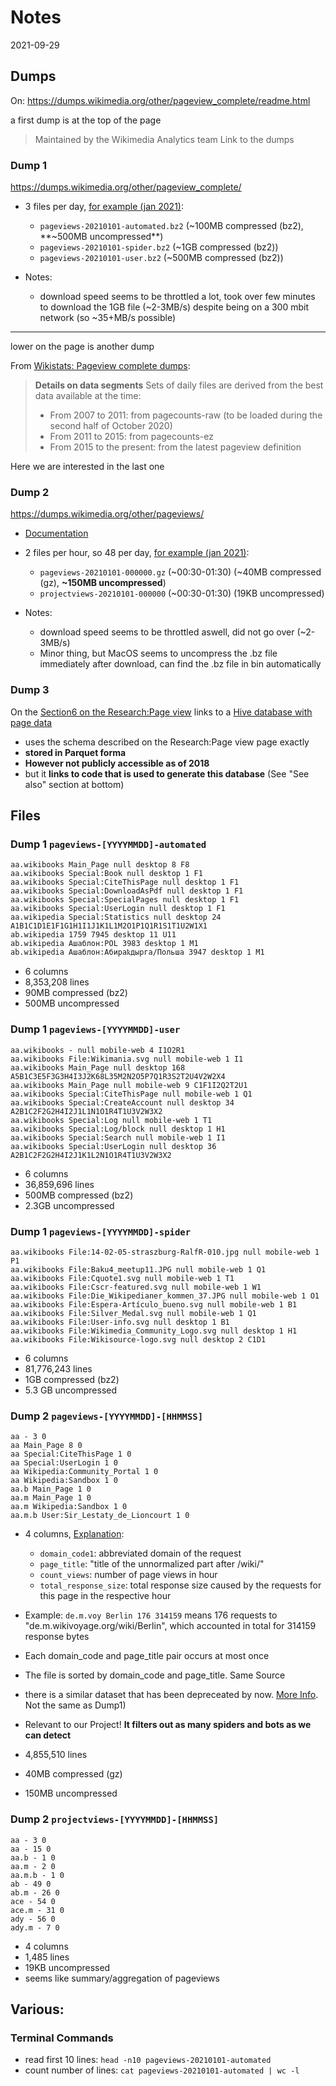 # Notes

2021-09-29

## Dumps

On: https://dumps.wikimedia.org/other/pageview_complete/readme.html

a first dump is at the top of the page

> Maintained by the Wikimedia Analytics team Link to the dumps

### Dump 1

https://dumps.wikimedia.org/other/pageview_complete/

- 3 files per day, [for example (jan 2021)](https://dumps.wikimedia.org/other/pageview_complete/2021/2021-01/):
    - `pageviews-20210101-automated.bz2` (~100MB compressed (bz2), **~500MB uncompressed**)
    - `pageviews-20210101-spider.bz2` (~1GB compressed (bz2))
    - `pageviews-20210101-user.bz2` (~500MB compressed (bz2))

- Notes:
    - download speed seems to be throttled a lot, took over few minutes to download the 1GB file (~2-3MB/s) despite being on a 300 mbit network (so ~35+MB/s possible)

---

lower on the page is another dump

From [Wikistats: Pageview complete dumps](https://dumps.wikimedia.org/other/pageview_complete/readme.html):

> **Details on data segments**
> Sets of daily files are derived from the best data available at the time:
> - From 2007 to 2011: from pagecounts-raw (to be loaded during the second half of October 2020)
> - From 2011 to 2015: from pagecounts-ez
> - From 2015 to the present: from the latest pageview definition

Here we are interested in the last one

### Dump 2

https://dumps.wikimedia.org/other/pageviews/

- [Documentation](https://meta.wikimedia.org/wiki/Research:Page_view)
- 2 files per hour, so 48 per day, [for example (jan 2021)](https://dumps.wikimedia.org/other/pageviews/2021/2021-01/):
    - `pageviews-20210101-000000.gz` (~00:30-01:30) (~40MB compressed (gz), **~150MB uncompressed**)
    - `projectviews-20210101-000000` (~00:30-01:30) (19KB uncompressed)

- Notes:
    - download speed seems to be throttled aswell, did not go over (~2-3MB/s)
    - Minor thing, but MacOS seems to uncompress the .bz file immediately after download, can find the .bz file in bin automatically


### Dump 3

On the [Section6 on the Research:Page view](https://meta.wikimedia.org/wiki/Research:Page_view#Data_sources_that_use_this_definition) links to a [Hive database with page data](https://wikitech.wikimedia.org/wiki/Analytics/Data_Lake/Traffic/Pageview_hourly)
- uses the schema described on the Research:Page view page exactly
- **stored in Parquet forma**
- **However not publicly accessible as of 2018**
- but it **links to code that is used to generate this database** (See "See also" section at bottom)

## Files

### Dump 1 `pageviews-[YYYYMMDD]-automated`

```
aa.wikibooks Main_Page null desktop 8 F8
aa.wikibooks Special:Book null desktop 1 F1
aa.wikibooks Special:CiteThisPage null desktop 1 F1
aa.wikibooks Special:DownloadAsPdf null desktop 1 F1
aa.wikibooks Special:SpecialPages null desktop 1 F1
aa.wikibooks Special:UserLogin null desktop 1 F1
aa.wikipedia Special:Statistics null desktop 24 A1B1C1D1E1F1G1H1I1J1K1L1M2O1P1Q1R1S1T1U2W1X1
ab.wikipedia 1759 7945 desktop 11 U11
ab.wikipedia Ашаблон:POL 3983 desktop 1 M1
ab.wikipedia Ашаблон:Абираҟдырга/Польша 3947 desktop 1 M1
```

- 6 columns
- 8,353,208 lines
- 90MB compressed (bz2)
- 500MB uncompressed

### Dump 1 `pageviews-[YYYYMMDD]-user`

```
aa.wikibooks - null mobile-web 4 I1O2R1
aa.wikibooks File:Wikimania.svg null mobile-web 1 I1
aa.wikibooks Main_Page null desktop 168 A5B1C3E5F3G3H4I3J2K68L35M2N2O5P7Q1R3S2T2U4V2W2X4
aa.wikibooks Main_Page null mobile-web 9 C1F1I2Q2T2U1
aa.wikibooks Special:CiteThisPage null mobile-web 1 Q1
aa.wikibooks Special:CreateAccount null desktop 34 A2B1C2F2G2H4I2J1L1N1O1R4T1U3V2W3X2
aa.wikibooks Special:Log null mobile-web 1 T1
aa.wikibooks Special:Log/block null desktop 1 H1
aa.wikibooks Special:Search null mobile-web 1 I1
aa.wikibooks Special:UserLogin null desktop 36 A2B1C2F2G2H4I2J1K1L2N1O1R4T1U3V2W3X2
```

- 6 columns
- 36,859,696 lines
- 500MB compressed (bz2)
- 2.3GB uncompressed

### Dump 1 `pageviews-[YYYYMMDD]-spider`

```
aa.wikibooks File:14-02-05-straszburg-RalfR-010.jpg null mobile-web 1 P1
aa.wikibooks File:Baku4_meetup11.JPG null mobile-web 1 Q1
aa.wikibooks File:Cquote1.svg null mobile-web 1 T1
aa.wikibooks File:Cscr-featured.svg null mobile-web 1 W1
aa.wikibooks File:Die_Wikipedianer_kommen_37.JPG null mobile-web 1 O1
aa.wikibooks File:Espera-Artículo_bueno.svg null mobile-web 1 B1
aa.wikibooks File:Silver_Medal.svg null mobile-web 1 Q1
aa.wikibooks File:User-info.svg null desktop 1 B1
aa.wikibooks File:Wikimedia_Community_Logo.svg null desktop 1 H1
aa.wikibooks File:Wikisource-logo.svg null desktop 2 C1D1
```

- 6 columns
- 81,776,243 lines
- 1GB compressed (bz2)
- 5.3 GB uncompressed

### Dump 2 `pageviews-[YYYYMMDD]-[HHMMSS]`

```
aa - 3 0
aa Main_Page 8 0
aa Special:CiteThisPage 1 0
aa Special:UserLogin 1 0
aa Wikipedia:Community_Portal 1 0
aa Wikipedia:Sandbox 1 0
aa.b Main_Page 1 0
aa.m Main_Page 1 0
aa.m Wikipedia:Sandbox 1 0
aa.m.b User:Sir_Lestaty_de_Lioncourt 1 0
```

- 4 columns, [Explanation](https://wikitech.wikimedia.org/wiki/Analytics/Data_Lake/Traffic/Pageviews):
    - `domain_code1`: abbreviated domain of the request
    - `page_title`: "title of the unnormalized part after /wiki/"
    - `count_views`: number of page views in hour
    - `total_response_size`: total response size caused by the requests for this page in the respective hour

- Example: ```de.m.voy Berlin 176 314159``` means 176 requests to "de.m.wikivoyage.org/wiki/Berlin", which accounted in total for 314159 response bytes
- Each domain_code and page_title pair occurs at most once
- The file is sorted by domain_code and page_title. Same Source
- there is a similar dataset that has been depreceated by now. [More Info](https://wikitech.wikimedia.org/wiki/Analytics/Archive/Data/Pagecounts-raw). Not the same as Dump1)
- Relevant to our Project! **It filters out as many spiders and bots as we can detect**
- 4,855,510 lines
- 40MB compressed (gz)
- 150MB uncompressed


### Dump 2 `projectviews-[YYYYMMDD]-[HHMMSS]`

```
aa - 3 0
aa - 15 0
aa.b - 1 0
aa.m - 2 0
aa.m.b - 1 0
ab - 49 0
ab.m - 26 0
ace - 54 0
ace.m - 31 0
ady - 56 0
ady.m - 7 0
```

- 4 columns
- 1,485 lines
- 19KB uncompressed
- seems like summary/aggregation of pageviews


## Various:

### Terminal Commands

- read first 10 lines: ``` head -n10 pageviews-20210101-automated ```
- count number of lines: ``` cat pageviews-20210101-automated | wc -l ```












